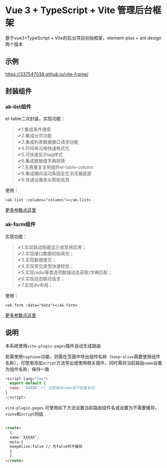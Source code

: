 # Vue 3 + TypeScript + Vite 管理后台框架

基于vue3+TypeScript + Vite的后台项目初始框架，element-plus + ant design两个版本

## 示例

https://337547038.github.io/vite-frame/

## 封装组件

### ak-list组件

el-table二次封装，实现功能：

> ✔1.集成条件搜索<br />
>✔2.集成分页功能<br />
>✔3.集成列表数据接口请求功能<br />
>✔4.时间单元格快速格式化<br />
>✔5.可快速显示tag样式<br />
>✔6.集成数据值字典转换<br />
>✔7.无需重复复制组件el-table-column<br />
>✔8.集成横向滚动条固定在浏览器底部<br />
>✔9.快速设置表头帮助信息<br />

使用：
```vue
<ak-list :columns="columns"></ak-list>
```

[更多参数点这里](src/components/table/README.md)

### ak-form组件
实现功能：
>✔1.实现联动隐藏显示或禁用启用；<br />
>✔2.实现接口数据初始填充；<br />
>✔3.实现数据提交；<br />
>✔4.实现常见类型快速校验；<br />
>✔5.实现radio等类选项数据动态获取/字典匹配；<br />
>✔6.实现动态联动请求；<br />
>✔7.实现div布局；<br />
 
 使用：
```vue
<ak-form :data="data"></ak-form>
```

[更多参数点这里](src/components/form/README.md)

## 说明

本系统使用`vite-plugin-pages`插件自动生成路由

若需使用`tagViews`功能，则需在页面中导出组件名称（`keep-alive`需要使用组件名称），可使用添加`script`方法导出或使用相关插件，同时需将当前路由`name`设置为组件名称，保持一致

```javascript
<script lang="tsx">
  export default {
  name: 'XXXXX' // 注意路由name是不能重复的
}
</script>
```

`vite-plugin-pages` 可使用如下方法设置当前路由组件名或设置为不需要缓存，`route`和`script`同级

```html

<route>
  {
  name:'XXXXX',
  meta:{
  keepAlive:false // 为false时不缓存
  }
  }
</route>
```
